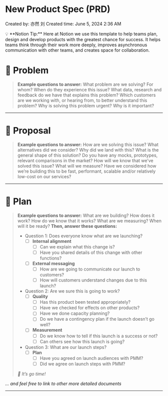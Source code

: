 # New Product Spec (PRD)

Created by: 亦然 刘
Created time: June 5, 2024 2:36 AM

<aside>
💡 **Notion Tip:** Here at Notion we use this template to help teams plan, design and develop products with the greatest chance for success. It helps teams think through their work more deeply, improves asynchronous communication with other teams, and creates space for collaboration.

</aside>

# 👀 Problem

> **Example questions to answer:** 
What problem are we solving? For whom? When do they experience this issue?
What data, research and feedback do we have that explains this problem?
Which customers are we working with, or hearing from, to better understand this problem?
Why is solving this problem urgent? Why is it important?
> 

---

# 💭 Proposal

> **Example questions to answer:**
How are we solving this issue? What alternatives did we consider? Why did we land with this?
What is the general shape of this solution? Do you have any mocks, prototypes, relevant comparisons in the market?
How will we know that we’ve solved this issue? What will we measure?
Have we considered how we’re building this to be fast, performant, scalable and/or relatively low-cost on our services?
> 

---

# 🛫 Plan

> **Example questions to answer:**
What are we building? How does it work? How do we know that it works? What are we measuring? When will it be ready? **Then, answer these questions:**
> 
> - Question 1: Does everyone know what are we launching?
>     - [ ]  **Internal alignment**
>         - [ ]  Can we explain what this change is?
>         - [ ]  Have you shared details of this change with other functions?
>     - [ ]  **External messaging**
>         - [ ]  How are we going to communicate our launch to customers?
>         - [ ]  How will customers understand changes due to this launch?
> - Question 2: Are we sure this is going to work?
>     - [ ]  **Quality**
>         - [ ]  Has this product been tested appropriately?
>         - [ ]  Have we checked for effects on other products?
>         - [ ]  Have we done capacity planning?
>         - [ ]  Do we have a contingency plan if the launch doesn’t go well?
>     - [ ]  **Measurement**
>         - [ ]  Do we know how to tell if this launch is a success or not?
>         - [ ]  Can others see how this launch is going?
> - Question 3: What are our launch steps?
>     - [ ]  **Plan**
>         - [ ]  Have you agreed on launch audiences with PMM?
>         - [ ]  Did we agree on launch steps with PMM?
> 
> *🚀 It’s go time!*
> 

*... and feel free to link to other more detailed documents*
****